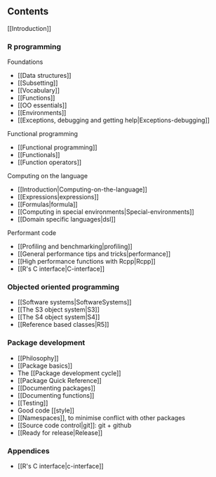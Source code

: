 ## Contents

[[Introduction]]

### R programming

Foundations
  * [[Data structures]]
  * [[Subsetting]]
  * [[Vocabulary]]
  * [[Functions]]
  * [[OO essentials]]
  * [[Environments]]
  * [[Exceptions, debugging and getting help|Exceptions-debugging]]

Functional programming
  * [[Functional programming]]
  * [[Functionals]]
  * [[Function operators]]

Computing on the language
  * [[Introduction|Computing-on-the-language]]
  * [[Expressions|expressions]]
  * [[Formulas|formula]]
  * [[Computing in special environments|Special-environments]]
  * [[Domain specific languages|dsl]]

Performant code
  * [[Profiling and benchmarking|profiling]]
  * [[General performance tips and tricks|performance]]
  * [[High performance functions with Rcpp|Rcpp]]
  * [[R's C interface|C-interface]] 

### Objected oriented programming
  
  * [[Software systems|SoftwareSystems]]
  * [[The S3 object system|S3]]
  * [[The S4 object system|S4]]
  * [[Reference based classes|R5]]

### Package development

  * [[Philosophy]]
  * [[Package basics]]
  * The [[Package development cycle]]
  * [[Package Quick Reference]]
  * [[Documenting packages]]
  * [[Documenting functions]]
  * [[Testing]]
  * Good code [[style]]
  * [[Namespaces]], to minimise conflict with other packages
  * [[Source code control|git]]: git + github
  * [[Ready for release|Release]]

### Appendices

* [[R's C interface|c-interface]]

